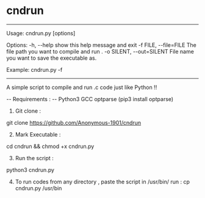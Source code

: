 # cndrun
-----------------------------------------------------------------------------
Usage: cndrun.py [options]

Options:
  -h, --help            show this help message and exit
  -f FILE, --file=FILE  The file path you want to compile and run .
  -o SILENT, --out=SILENT
                        File name you want to save the executable as.
                        
  Example: cndrun.py -f <filename> <argument>
                     
-----------------------------------------------------------------------------
A simple script to compile and run .c code just like Python !!

-- Requirements : --
Python3 
GCC
optparse (pip3 install optparse)

1. Git clone : 
  
  git clone https://github.com/Anonymous-1901/cndrun

2. Mark Executable :
  
  cd cndrun && chmod +x cndrun.py

3. Run the script : 

  python3 cndrun.py
  
4. To run codes from any directory , paste the script in /usr/bin/ run : 
  cp cndrun.py /usr/bin
  
